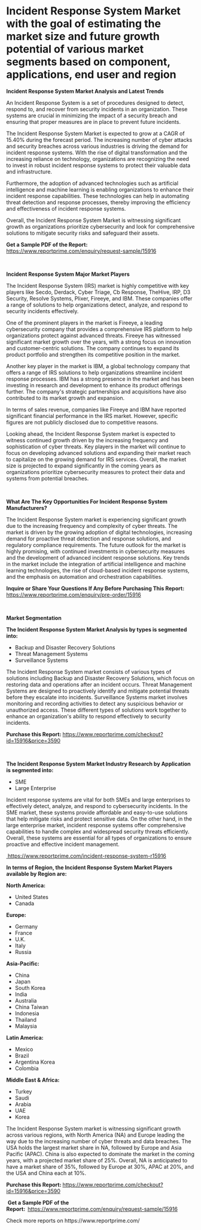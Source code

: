 <p><h1>Incident Response System Market with the goal of estimating the market size and future growth potential of various market segments based on component, applications, end user and region</h1></p><p><strong>Incident Response System Market Analysis and Latest Trends</strong></p>
<p><p>An Incident Response System is a set of procedures designed to detect, respond to, and recover from security incidents in an organization. These systems are crucial in minimizing the impact of a security breach and ensuring that proper measures are in place to prevent future incidents.</p><p>The Incident Response System Market is expected to grow at a CAGR of 15.40% during the forecast period. The increasing number of cyber attacks and security breaches across various industries is driving the demand for incident response systems. With the rise of digital transformation and the increasing reliance on technology, organizations are recognizing the need to invest in robust incident response systems to protect their valuable data and infrastructure.</p><p>Furthermore, the adoption of advanced technologies such as artificial intelligence and machine learning is enabling organizations to enhance their incident response capabilities. These technologies can help in automating threat detection and response processes, thereby improving the efficiency and effectiveness of incident response systems.</p><p>Overall, the Incident Response System Market is witnessing significant growth as organizations prioritize cybersecurity and look for comprehensive solutions to mitigate security risks and safeguard their assets.</p></p>
<p><strong>Get a Sample PDF of the Report:&nbsp;</strong> <a href="https://www.reportprime.com/enquiry/request-sample/15916">https://www.reportprime.com/enquiry/request-sample/15916</a></p>
<p>&nbsp;</p>
<p><strong>Incident Response System Major Market Players</strong></p>
<p><p>The Incident Response System (IRS) market is highly competitive with key players like Secdo, Derdack, Cyber Triage, Cb Response, TheHive, IRP, D3 Security, Resolve Systems, Plixer, Fireeye, and IBM. These companies offer a range of solutions to help organizations detect, analyze, and respond to security incidents effectively.</p><p>One of the prominent players in the market is Fireeye, a leading cybersecurity company that provides a comprehensive IRS platform to help organizations protect against advanced threats. Fireeye has witnessed significant market growth over the years, with a strong focus on innovation and customer-centric solutions. The company continues to expand its product portfolio and strengthen its competitive position in the market.</p><p>Another key player in the market is IBM, a global technology company that offers a range of IRS solutions to help organizations streamline incident response processes. IBM has a strong presence in the market and has been investing in research and development to enhance its product offerings further. The company's strategic partnerships and acquisitions have also contributed to its market growth and expansion.</p><p>In terms of sales revenue, companies like Fireeye and IBM have reported significant financial performance in the IRS market. However, specific figures are not publicly disclosed due to competitive reasons.</p><p>Looking ahead, the Incident Response System market is expected to witness continued growth driven by the increasing frequency and sophistication of cyber threats. Key players in the market will continue to focus on developing advanced solutions and expanding their market reach to capitalize on the growing demand for IRS services. Overall, the market size is projected to expand significantly in the coming years as organizations prioritize cybersecurity measures to protect their data and systems from potential breaches.</p></p>
<p>&nbsp;</p>
<p><strong>What Are The Key Opportunities For Incident Response System Manufacturers?</strong></p>
<p><p>The Incident Response System market is experiencing significant growth due to the increasing frequency and complexity of cyber threats. The market is driven by the growing adoption of digital technologies, increasing demand for proactive threat detection and response solutions, and regulatory compliance requirements. The future outlook for the market is highly promising, with continued investments in cybersecurity measures and the development of advanced incident response solutions. Key trends in the market include the integration of artificial intelligence and machine learning technologies, the rise of cloud-based incident response systems, and the emphasis on automation and orchestration capabilities.</p></p>
<p><strong>Inquire or Share Your Questions If Any Before Purchasing This Report:</strong> <a href="https://www.reportprime.com/enquiry/pre-order/15916">https://www.reportprime.com/enquiry/pre-order/15916</a></p>
<p>&nbsp;</p>
<p><strong>Market Segmentation</strong></p>
<p><strong>The Incident Response System Market Analysis by types is segmented into:</strong></p>
<p><ul><li>Backup and Disaster Recovery Solutions</li><li>Threat Management Systems</li><li>Surveillance Systems</li></ul></p>
<p><p>The Incident Response System market consists of various types of solutions including Backup and Disaster Recovery Solutions, which focus on restoring data and operations after an incident occurs. Threat Management Systems are designed to proactively identify and mitigate potential threats before they escalate into incidents. Surveillance Systems market involves monitoring and recording activities to detect any suspicious behavior or unauthorized access. These different types of solutions work together to enhance an organization's ability to respond effectively to security incidents.</p></p>
<p><strong>Purchase this Report:&nbsp;</strong><a href="https://www.reportprime.com/checkout?id=15916&price=3590">https://www.reportprime.com/checkout?id=15916&price=3590</a></p>
<p>&nbsp;</p>
<p><strong>The Incident Response System Market Industry Research by Application is segmented into:</strong></p>
<p><ul><li>SME</li><li>Large Enterprise</li></ul></p>
<p><p>Incident response systems are vital for both SMEs and large enterprises to effectively detect, analyze, and respond to cybersecurity incidents. In the SME market, these systems provide affordable and easy-to-use solutions that help mitigate risks and protect sensitive data. On the other hand, in the large enterprise market, incident response systems offer comprehensive capabilities to handle complex and widespread security threats efficiently. Overall, these systems are essential for all types of organizations to ensure proactive and effective incident management.</p></p>
<p><a href="https://www.reportprime.com/incident-response-system-r15916">&nbsp;https://www.reportprime.com/incident-response-system-r15916</a></p>
<p><strong>In terms of Region, the Incident Response System Market Players available by Region are:</strong></p>
<p>
    <p> <strong> North America: </strong>
        <ul>
            <li>United States</li>
            <li>Canada</li>
        </ul>
        </p> 
    <p> <strong> Europe: </strong>
        <ul>
            <li>Germany</li>
            <li>France</li>
            <li>U.K.</li>
            <li>Italy</li>
            <li>Russia</li>
        </ul>
        </p> 
    <p> <strong> Asia-Pacific: </strong>
        <ul>
            <li>China</li>
            <li>Japan</li>
            <li>South Korea</li>
            <li>India</li>
            <li>Australia</li>
            <li>China Taiwan</li>
            <li>Indonesia</li>
            <li>Thailand</li>
            <li>Malaysia</li>
        </ul>
        </p> 
    <p> <strong> Latin America: </strong>
        <ul>
            <li>Mexico</li>
            <li>Brazil</li>
            <li>Argentina Korea</li>
            <li>Colombia</li>
        </ul>
        </p> 
    <p> <strong> Middle East & Africa: </strong>
        <ul>
            <li>Turkey</li>
            <li>Saudi</li>
            <li>Arabia</li>
            <li>UAE</li>
            <li>Korea</li>
        </ul>
    </p>
    </p>
<p><p>The Incident Response System market is witnessing significant growth across various regions, with North America (NA) and Europe leading the way due to the increasing number of cyber threats and data breaches. The USA holds the largest market share in NA, followed by Europe and Asia Pacific (APAC). China is also expected to dominate the market in the coming years, with a projected market share of 25%. Overall, NA is anticipated to have a market share of 35%, followed by Europe at 30%, APAC at 20%, and the USA and China each at 10%.</p></p>
<p><strong>Purchase this Report: </strong><a href="https://www.reportprime.com/checkout?id=15916&price=3590">https://www.reportprime.com/checkout?id=15916&price=3590</a></p>
<p>&nbsp;<strong>Get a Sample PDF of the Report:&nbsp;&nbsp;</strong><a href="https://www.reportprime.com/enquiry/request-sample/15916">https://www.reportprime.com/enquiry/request-sample/15916</a></p>
<p><strong></strong></p>
<p>Check more reports on https://www.reportprime.com/</p>